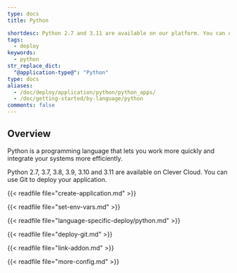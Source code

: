 ```yaml
---
type: docs
title: Python

shortdesc: Python 2.7 and 3.11 are available on our platform. You can use Git to deploy your application.
tags:
  - deploy
keywords:
  - python
str_replace_dict:
  "@application-type@": "Python"
type: docs
aliases:
  - /doc/deploy/application/python/python_apps/
  - /doc/getting-started/by-language/python
comments: false
---
```


## Overview

Python is a programming language that lets you work more quickly and integrate your systems more efficiently.

Python 2.7, 3.7, 3.8, 3.9, 3.10 and 3.11 are available on Clever Cloud. You can use Git to deploy your application.


{{< readfile file="create-application.md" >}}

{{< readfile file="set-env-vars.md" >}}

{{< readfile file="language-specific-deploy/python.md" >}}

{{< readfile file="deploy-git.md" >}}

{{< readfile file="link-addon.md" >}}

{{< readfile file="more-config.md" >}}

